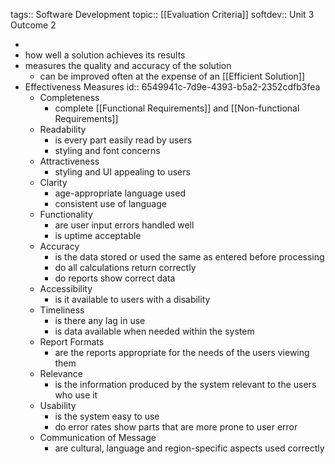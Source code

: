tags:: Software Development
topic:: [[Evaluation Criteria]]
softdev:: Unit 3 Outcome 2

-
- how well a solution achieves its results
- measures the quality and accuracy of the solution
	- can be improved often at the expense of an [[Efficient Solution]]
- Effectiveness Measures
  id:: 6549941c-7d9e-4393-b5a2-2352cdfb3fea
	- Completeness
		- complete [[Functional Requirements]] and [[Non-functional Requirements]]
	- Readability
		- is every part easily read by users
		- styling and font concerns
	- Attractiveness
		- styling and UI appealing to users
	- Clarity
		- age-appropriate language used
		- consistent use of language
	- Functionality
		- are user input errors handled well
		- is uptime acceptable
	- Accuracy
		- is the data stored or used the same as entered before processing
		- do all calculations return correctly
		- do reports show correct data
	- Accessibility
		- is it available to users with a disability
	- Timeliness
		- is there any lag in use
		- is data available when needed within the system
	- Report Formats
		- are the reports appropriate for the needs of the users viewing them
	- Relevance
		- is the information produced by the system relevant to the users who use it
	- Usability
		- is the system easy to use
		- do error rates show parts that are more prone to user error
	- Communication of Message
		- are cultural, language and region-specific aspects used correctly
